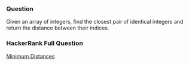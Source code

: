 ### Question

Given an array of integers, find the closest pair of identical integers and return the distance between their indices.

### HackerRank Full Question

[Minimum Distances](https://www.hackerrank.com/challenges/minimum-distances)
